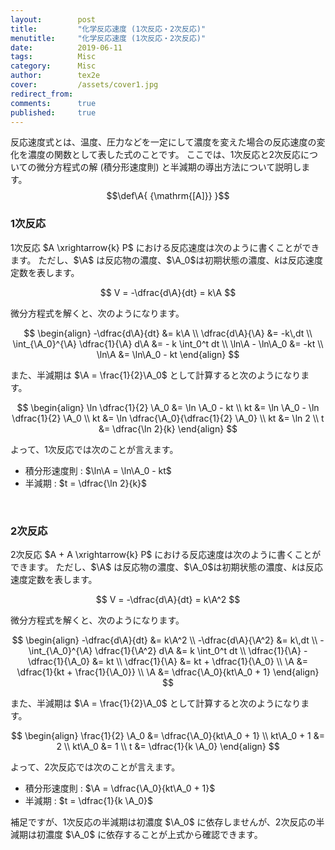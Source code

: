 ```yaml
---
layout:        post
title:         "化学反応速度 (1次反応・2次反応)"
menutitle:     "化学反応速度 (1次反応・2次反応)"
date:          2019-06-11
tags:          Misc
category:      Misc
author:        tex2e
cover:         /assets/cover1.jpg
redirect_from:
comments:      true
published:     true
---
```


反応速度式とは、温度、圧力などを一定にして濃度を変えた場合の反応速度の変化を濃度の関数として表した式のことです。
ここでは、1次反応と2次反応についての微分方程式の解 (積分形速度則) と半減期の導出方法について説明します。
$$\def\A{ {\mathrm{[A]}} }$$

### 1次反応

1次反応 $A \xrightarrow{k} P$ における反応速度は次のように書くことができます。
ただし、$\A$ は反応物の濃度、$\A_0$は初期状態の濃度、$k$は反応速度定数を表します。

$$
V = -\dfrac{d\A}{dt} = k\A
$$

微分方程式を解くと、次のようになります。

$$
\begin{align}
  -\dfrac{d\A}{dt} &= k\A \\
  \dfrac{d\A}{\A} &= -k\,dt \\
  \int_{\A_0}^{\A} \dfrac{1}{\A} d\A &= - k \int_0^t dt \\
  \ln\A - \ln\A_0 &= -kt \\
  \ln\A &= \ln\A_0 - kt
\end{align}
$$

また、半減期は $\A = \frac{1}{2}\A_0$ として計算すると次のようになります。

$$
\begin{align}
  \ln \dfrac{1}{2} \A_0 &= \ln \A_0 - kt \\
  kt &= \ln \A_0 - \ln \dfrac{1}{2} \A_0 \\
  kt &= \ln \dfrac{\A_0}{\dfrac{1}{2} \A_0} \\
  kt &= \ln 2 \\
  t  &= \dfrac{\ln 2}{k}
\end{align}
$$

よって、1次反応では次のことが言えます。

- 積分形速度則 : $\ln\A = \ln\A_0 - kt$
- 半減期 : $t = \dfrac{\ln 2}{k}$

<br>

### 2次反応

2次反応 $A + A \xrightarrow{k} P$ における反応速度は次のように書くことができます。
ただし、$\A$ は反応物の濃度、$\A_0$は初期状態の濃度、$k$は反応速度定数を表します。

$$
V = -\dfrac{d\A}{dt} = k\A^2
$$

微分方程式を解くと、次のようになります。

$$
\begin{align}
  -\dfrac{d\A}{dt} &= k\A^2 \\
  -\dfrac{d\A}{\A^2} &= k\,dt \\
  -\int_{\A_0}^{\A} \dfrac{1}{\A^2} d\A &= k \int_0^t dt \\
  \dfrac{1}{\A} - \dfrac{1}{\A_0} &= kt \\
  \dfrac{1}{\A} &= kt + \dfrac{1}{\A_0} \\
  \A &= \dfrac{1}{kt + \frac{1}{\A_0}} \\
  \A &= \dfrac{\A_0}{kt\A_0 + 1}
\end{align}
$$

また、半減期は $\A = \frac{1}{2}\A_0$ として計算すると次のようになります。

$$
\begin{align}
  \frac{1}{2} \A_0 &= \dfrac{\A_0}{kt\A_0 + 1} \\
  kt\A_0 + 1 &= 2 \\
  kt\A_0 &= 1 \\
  t &= \dfrac{1}{k \A_0}
\end{align}
$$

よって、2次反応では次のことが言えます。

- 積分形速度則 : $\A = \dfrac{\A_0}{kt\A_0 + 1}$
- 半減期 : $t = \dfrac{1}{k \A_0}$


補足ですが、1次反応の半減期は初濃度 $\A_0$ に依存しませんが、2次反応の半減期は初濃度 $\A_0$ に依存することが上式から確認できます。
